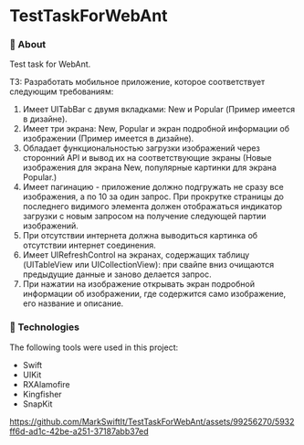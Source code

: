 # TestTaskForWebAnt



###  **🎯 About**

> 

Test task for WebAnt.

ТЗ:
Разработать мобильное приложение, которое соответствует следующим требованиям:
1) Имеет UITabBar с двумя вкладками: New и Popular (Пример имеется в дизайне).
2) Имеет три экрана: New, Popular и экран подробной информации об изображении (Пример имеется в дизайне).
3) Обладает функциональностью загрузки изображений через сторонний API и вывод их на соответствующие экраны (Новые изображения для экрана New, популярные картинки для экрана Popular.) 
4) Имеет пагинацию - приложение должно подгружать не сразу все изображения, а по 10 за один запрос. При прокрутке страницы до последнего видимого элемента должен отображаться индикатор загрузки с новым запросом на получение следующей партии изображений.
5) При отсутствии интернета должна выводиться картинка об отсутствии интернет соединения.
6) Имеет UIRefreshControl на экранах, содержащих таблицу (UITableView или UICollectionView): при свайпе вниз очищаются предыдущие данные и заново делается запрос.
7) При нажатии на изображение открывать экран подробной информации об изображении, где содержится само изображение, его название и описание.    

### **🚀 Technologies**

> 


The following tools were used in this project:

- Swift 
- UIKit  
- RXAlamofire
- Kingfisher
- SnapKit



https://github.com/MarkSwiftIt/TestTaskForWebAnt/assets/99256270/5932ff6d-ad1c-42be-a251-37187abb37ed
